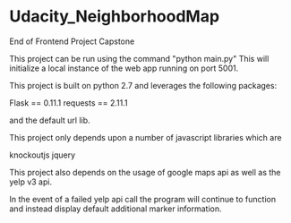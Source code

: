 # Udacity_NeighborhoodMap
End of Frontend Project Capstone


This project can be run using the command "python main.py"  This will initialize
a local instance of the web app running on port 5001.

This project is built on python 2.7 and leverages the following packages:

Flask == 0.11.1
requests == 2.11.1

and the default url lib.

This project only depends upon a number of javascript libraries which are

knockoutjs
jquery

This project also depends on the usage of google maps api as well as the yelp v3 api.

In the event of a failed yelp api call the program will continue to function and instead display default additional marker information.



